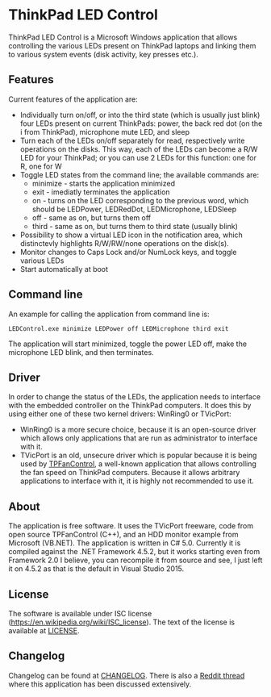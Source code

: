 # ThinkPad LED Control

ThinkPad LED Control is a Microsoft Windows application that allows controlling the various LEDs present on ThinkPad laptops and linking them to various system events (disk activity, key presses etc.).

## Features

Current features of the application are:

* Individually turn on/off, or into the third state (which is usually just blink) four LEDs present on current ThinkPads: power, the back red dot (on the i from ThinkPad), microphone mute LED, and sleep
* Turn each of the LEDs on/off separately for read, respectively write operations on the disks. This way, each of the LEDs can become a R/W LED for your ThinkPad; or you can use 2 LEDs for this function: one for R, one for W
* Toggle LED states from the command line; the available commands are: 
  * minimize - starts the application minimized 
  * exit - imediatly terminates the application 
  * on - turns on the LED corresponding to the previous word, which should be LEDPower, LEDRedDot, LEDMicrophone, LEDSleep 
  * off - same as on, but turns them off 
  * third - same as on, but turns them to third state (usually blink)
* Possibility to show a virtual LED icon in the notification area, which distinctevly highlights R/W/RW/none operations on the disk(s).
* Monitor changes to Caps Lock and/or NumLock keys, and toggle various LEDs
* Start automatically at boot

## Command line

An example for calling the application from command line is: 

```
LEDControl.exe minimize LEDPower off LEDMicrophone third exit
```

The application will start minimized, toggle the power LED off, make the microphone LED blink, and then terminates.

## Driver

In order to change the status of the LEDs, the application needs to interface with the embedded controller on the ThinkPad computers. It does this by using either one of these two kernel drivers: WinRing0 or TVicPort:
* WinRing0 is a more secure choice, because it is an open-source driver which allows only applications that are run as administrator to interface with it. 
* TVicPort is an old, unsecure driver which is popular because it is being used by [TPFanControl](https://thinkwiki.de/TPFanControl), a well-known application that allows controlling the fan speed on ThinkPad computers. Because it allows arbitrary applications to interface with it, it is highly not recommended to use it.

## About

The application is free software. It uses the TVicPort freeware, code from open source TPFanControl (C++), and an HDD monitor example from Microsoft (VB.NET). The application is written in C# 5.0. Currently it is compiled against the .NET Framework 4.5.2, but it works starting even from Framework 2.0 I believe, you can recompile it from source and see, I just left it on 4.5.2 as that is the default in Visual Studio 2015. 

## License

The software is available under ISC license (https://en.wikipedia.org/wiki/ISC_license). The text of the license is available at [LICENSE](https://github.com/valinet/ThinkPadLEDControl/blob/master/LICENSE).

## Changelog

Changelog can be found at [CHANGELOG](https://github.com/valinet/ThinkPadLEDControl/blob/master/LICENSE). There is also a [Reddit thread](https://www.reddit.com/r/thinkpad/comments/49wtqw/hdd_led_for_all_thinkpads_hopefully/) where this application has been discussed extensively.
